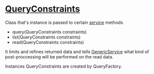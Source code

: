 # [QueryConstraints](https://code.google.com/p/fishear/source/browse/fishear-data/src/main/java/net/fishear/data/generic/query/QueryFactory.java) #

Class that's instance is passed to certain [service](ServiceI.md) methods

  * query(QueryConstraints constraints)
  * list(QueryConstraints constraints)
  * read(QueryConstraints constraints)


It limits and refines returned data and tells [GenericService](GenericService.md) what kind of post-proccessing will be performed on the read data.

Instances QueryConstraints are created by QueryFactory.